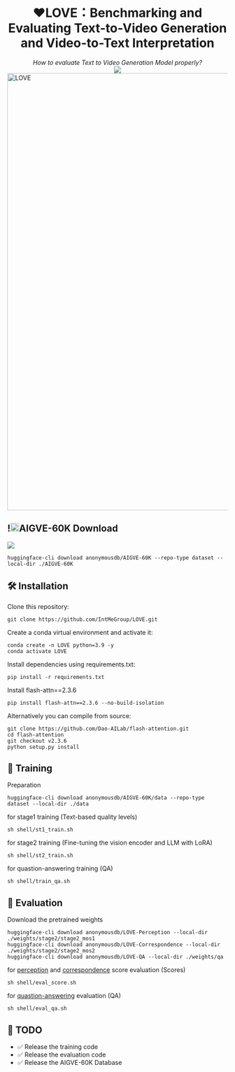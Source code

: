 # 

<div align="center">
   <h1>❤️LOVE：Benchmarking and Evaluating Text-to-Video Generation and Video-to-Text Interpretation</h1>
   <i>How to evaluate Text to Video Generation Model properly?</i>
   <div>
      <a href="https://huggingface.co/datasets/anonymousdb/AIGVE-60K"><img src="https://img.shields.io/badge/%F0%9F%A4%97%20Hugging%20Face-Dataset-green"></a>
   </div>
</div>
<img width="1000" alt="LOVE" src="https://github.com/user-attachments/assets/20901a3b-68e8-4b65-89b1-acbe38ae7165" />


## !<img src="https://huggingface.co/front/assets/huggingface_logo-noborder.svg" alt="Hugging Face" width="20"/>AIGVE-60K Download
 <a href="https://huggingface.co/datasets/anonymousdb/AIGVE-60K"><img src="https://img.shields.io/badge/%F0%9F%A4%97%20Hugging%20Face-Dataset-green"></a>
```
huggingface-cli download anonymousdb/AIGVE-60K --repo-type dataset --local-dir ./AIGVE-60K
```
## 🛠️ Installation

Clone this repository:
```
git clone https://github.com/IntMeGroup/LOVE.git
```
Create a conda virtual environment and activate it:
```
conda create -n LOVE python=3.9 -y
conda activate LOVE
```
Install dependencies using requirements.txt:
```
pip install -r requirements.txt
```
Install flash-attn==2.3.6
```
pip install flash-attn==2.3.6 --no-build-isolation
```
Alternatively you can compile from source:
```
git clone https://github.com/Dao-AILab/flash-attention.git
cd flash-attention
git checkout v2.3.6
python setup.py install
```

## 🌈 Training
Preparation
```
huggingface-cli download anonymousdb/AIGVE-60K/data --repo-type dataset --local-dir ./data
```

for stage1 training (Text-based quality levels)

```
sh shell/st1_train.sh
```
for stage2 training (Fine-tuning the vision encoder and LLM with LoRA)

```
sh shell/st2_train.sh
```

for quastion-answering training (QA)
```
sh shell/train_qa.sh
```

## 🌈 Evaluation
Download the pretrained weights
```
huggingface-cli download anonymousdb/LOVE-Perception --local-dir ./weights/stage2/stage2_mos1
huggingface-cli download anonymousdb/LOVE-Correspondence --local-dir ./weights/stage2/stage2_mos2
huggingface-cli download anonymousdb/LOVE-QA --local-dir ./weights/qa
```

for [perception](https://huggingface.co/anonymousdb/LOVE-Perception) and [correspondence](https://huggingface.co/anonymousdb/LOVE-Correspondence) score evaluation (Scores)

```
sh shell/eval_score.sh
```

for [quastion-answering](https://huggingface.co/anonymousdb/LOVE-QA) evaluation (QA)
```
sh shell/eval_qa.sh
```


## 📌 TODO
- ✅ Release the training code 
- ✅ Release the evaluation code 
- ✅ Release the AIGVE-60K Database


